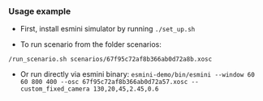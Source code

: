 ### Usage example

* First, install esmini simulator by running `./set_up.sh`

* To run scenario from the folder scenarios:

`/run_scenario.sh scenarios/67f95c72af8b366ab0d72a8b.xosc`

* Or run directly via esmini binary:
`esmini-demo/bin/esmini --window 60 60 800 400 --osc 67f95c72af8b366ab0d72a57.xosc --custom_fixed_camera 130,20,45,2.45,0.6`

